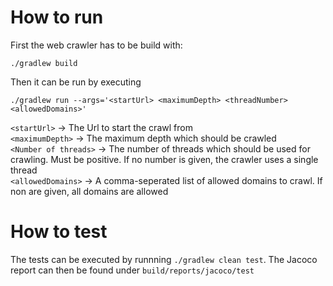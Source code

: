 # How to run 

First the web crawler has to be build with:

`./gradlew build`

Then it can be run by executing

`./gradlew run --args='<startUrl> <maximumDepth> <threadNumber> <allowedDomains>'`

`<startUrl>` -> The Url to start the crawl from  
`<maximumDepth>` -> The maximum depth which should be crawled   
`<Number of threads>` -> The number of threads which should be used for crawling. Must be positive. 
If no number is given, the crawler uses a single thread  
`<allowedDomains>` -> A comma-seperated list of allowed domains to crawl. If non are given, all domains are allowed

# How to test

The tests can be executed by runnning `./gradlew clean test`. The Jacoco report can then be found under `build/reports/jacoco/test`

